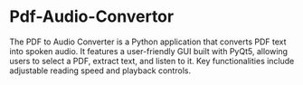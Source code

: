# Pdf-Audio-Convertor
The PDF to Audio Converter is a Python application that converts PDF text into spoken audio. It features a user-friendly GUI built with PyQt5, allowing users to select a PDF, extract text, and listen to it. Key functionalities include adjustable reading speed and playback controls.
